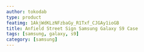 ```yaml
---
author: tokodab
type: product
featimg: 1AkjWdKLzNFzbaGy_R1Txf_CJGAy1ioGB
title: Anfield Street Sign Samsung Galaxy S9 Case
tags: [samsung, galaxy, s9]
category: [samsung]
---
```

